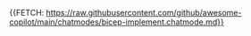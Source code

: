 {{FETCH: https://raw.githubusercontent.com/github/awesome-copilot/main/chatmodes/bicep-implement.chatmode.md}}
